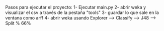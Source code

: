 Pasos para ejecutar el proyecto:
1- Ejecutar main.py
2- abrir weka y visualizar el csv a través de la pestaña "tools"
3- guardar lo que sale en la ventana como arff
4- abrir weka usando Explorer --> Classify --> J48 --> Split % 66%